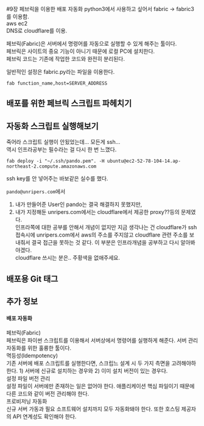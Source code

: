 #9장 페브릭을 이용한 배포 자동화
python3에서 사용하고 싶어서 fabric -> fabric3를 이용함.  
aws ec2  
DNS로 cloudflare를 이용.  

페브릭(Fabric)은 서버에서 명령어를 자동으로 실행할 수 있게 해주는 툴이다.  
페브릭은 사이트의 중요 기능이 아니기 때문에 로컬 PC에 설치한다.  
페브릭 코드는 기존에 작업한 코드와 완전히 분리된다.  

일반적인 설정은 fabric.py라는 파일을 이용한다.  
```
fab function_name,host=SERVER_ADDRESS
```

## 배포를 위한 페브릭 스크립트 파헤치기

## 자동화 스크립트 실행해보기
죽어라 스크립트 실행이 안됬었는데... 모든게 ssh...  
역시 인프라공부는 필수라는 걸 다시 한 번 느꼈다.  

`fab deploy -i "~/.ssh/pando.pem". -H ubuntu@ec2-52-78-104-14.ap-northeast-2.compute.amazonaws.com`

ssh key를 안 넣어주는 바보같은 실수를 했다.  

`pando@unripers.com`에서  
1) 내가 만들어준 User인 pando는 결국 해결하지 못했지만,  
2) 내가 지정해둔 unripers.com에서는 cloudflare에서 제공한 proxy??등의 문제였다.  
인프라쪽에 대한 공부를 안해서 개념이 없지만 지금 생각나는 건 cloudflare가 ssh 접속시에 unripers.com에서 aws의 주소를 주지않고 cloudflare 관련 주소를 보내줘서 결국 접근을 못하는 것 같다. 이 부분은 인프라개념을 공부하고 다시 알아봐야겠다.  
cloudflare 쓰시는 분은.. 주황색을 없애주세요.  

## 배포용 Git 태그

## 추가 정보

#### 배포 자동화
페브릭(Fabric)  
페브릭은 파이썬 스크립트를 이용해서 서버상에서 명령어를 실행하게 해준다. 서버 관리 자동화를 위한 훌륭한 툴이다.  
멱등성(Idempotency)  
기존 서버에 배포 스크립트를 실행한다면, 스크립느 설계 시 두 가지 측면을 고려해야하 한다. 1) 서버에 신규로 설치하는 경우와 2) 이미 설치 버전이 있는 경우다.  
설정 파일 버전 관리  
설정 파일이 서버에만 존재하는 일은 없어야 한다. 애플리케이션 핵심 파일이기 때문에 다른 코드와 같이 버전 관리해야 한다.  
프로비저닝 자동화  
신규 서버 가동과 필요 소프트웨어 설치까지 모두 자동화돼야 한다. 또한 호스팅 제공자의 API 연계성도 확인해야 한다.  